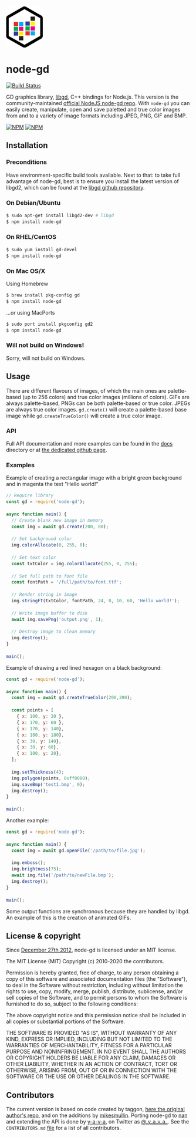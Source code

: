 [![node-gd logo](https://raw.githubusercontent.com/y-a-v-a/node-gd-artwork/master/node-gd-mini.png)](https://github.com/y-a-v-a/node-gd)

# node-gd

[![Build Status](https://api.travis-ci.org/y-a-v-a/node-gd.svg?branch=master)](http://travis-ci.org/y-a-v-a/node-gd)

GD graphics library, [libgd](http://www.libgd.org/), C++ bindings for Node.js. This version is the community-maintained [official NodeJS node-gd repo](https://npmjs.org/package/node-gd). With `node-gd` you can easily create, manipulate, open and save paletted and true color images from and to a variety of image formats including JPEG, PNG, GIF and BMP.

[![NPM](https://nodei.co/npm/node-gd.png?downloads=true&downloadRank=true&stars=true)](https://nodei.co/npm/node-gd/) [![NPM](https://nodei.co/npm-dl/node-gd.png?months=6&height=3)](https://nodei.co/npm/node-gd/)

## Installation

### Preconditions
Have environment-specific build tools available. Next to that: to take full advantage of node-gd, best is to ensure you install the latest version of libgd2, which can be found at the [libgd github repository](https://github.com/libgd/libgd/releases).

### On Debian/Ubuntu

```bash
$ sudo apt-get install libgd2-dev # libgd
$ npm install node-gd
```

### On RHEL/CentOS

```bash
$ sudo yum install gd-devel
$ npm install node-gd
```

### On Mac OS/X

Using Homebrew

```bash
$ brew install pkg-config gd
$ npm install node-gd
```

...or using MacPorts

```bash
$ sudo port install pkgconfig gd2
$ npm install node-gd
```

### Will not build on Windows!

Sorry, will not build on Windows.

## Usage

There are different flavours of images, of which the main ones are palette-based (up to 256 colors) and true color images (millions of colors). GIFs are always palette-based, PNGs can be both palette-based or true color. JPEGs are always true color images. `gd.create()` will create a palette-based base image while `gd.createTrueColor()` will create a true color image.

### API
Full API documentation and more examples can be found in the [docs](https://github.com/y-a-v-a/node-gd/blob/master/docs/index.md) directory or at [the dedicated github page](https://y-a-v-a.github.io/node-gd/).


### Examples

Example of creating a rectangular image with a bright green background and in magenta the text "Hello world!"

```javascript
// Require library
const gd = require('node-gd');

async function main() {
  // Create blank new image in memory
  const img = await gd.create(200, 80);

  // Set background color
  img.colorAllocate(0, 255, 0);

  // Set text color
  const txtColor = img.colorAllocate(255, 0, 255);

  // Set full path to font file
  const fontPath = '/full/path/to/font.ttf';

  // Render string in image
  img.stringFT(txtColor, fontPath, 24, 0, 10, 60, 'Hello world!');

  // Write image buffer to disk
  await img.savePng('output.png', 1);

  // Destroy image to clean memory
  img.destroy();
}

main();
```

Example of drawing a red lined hexagon on a black background:


```javascript
const gd = require('node-gd');

async function main() {
  const img = await gd.createTrueColor(200,200);

  const points = [
    { x: 100, y: 20 },
    { x: 170, y: 60 },
    { x: 170, y: 140},
    { x: 100, y: 180},
    { x: 30, y: 140},
    { x: 30, y: 60},
    { x: 100, y: 20},
  ];

  img.setThickness(4);
  img.polygon(points, 0xff0000);
  img.saveBmp('test1.bmp', 0);
  img.destroy();
}

main();
```

Another example:

```javascript
const gd = require('node-gd');

async function main() {
  const img = await gd.openFile('/path/to/file.jpg');

  img.emboss();
  img.brightness(75);
  await img.file('/path/to/newFile.bmp');
  img.destroy();
}

main();
```

Some output functions are synchronous because they are handled by libgd. An example of this is the creation of animated GIFs.

## License & copyright

Since [December 27th 2012](https://github.com/andris9/node-gd/commit/ad2a80897efc1926ca505b511ffdf0cc1236135a), node-gd is licensed under an MIT license.

The MIT License (MIT)
Copyright (c) 2010-2020 the contributors.

Permission is hereby granted, free of charge, to any person obtaining a copy of this software and associated documentation files (the "Software"), to deal in the Software without restriction, including without limitation the rights to use, copy, modify, merge, publish, distribute, sublicense, and/or sell copies of the Software, and to permit persons to whom the Software is furnished to do so, subject to the following conditions:

The above copyright notice and this permission notice shall be included in all copies or substantial portions of the Software.

THE SOFTWARE IS PROVIDED "AS IS", WITHOUT WARRANTY OF ANY KIND, EXPRESS OR IMPLIED, INCLUDING BUT NOT LIMITED TO THE WARRANTIES OF MERCHANTABILITY, FITNESS FOR A PARTICULAR PURPOSE AND NONINFRINGEMENT. IN NO EVENT SHALL THE AUTHORS OR COPYRIGHT HOLDERS BE LIABLE FOR ANY CLAIM, DAMAGES OR OTHER LIABILITY, WHETHER IN AN ACTION OF CONTRACT, TORT OR OTHERWISE, ARISING FROM, OUT OF OR IN CONNECTION WITH THE SOFTWARE OR THE USE OR OTHER DEALINGS IN THE SOFTWARE.

## Contributors
The current version is based on code created by taggon, [here the original author's repo](https://github.com/taggon/node-gd), and on the additions by [mikesmullin](https://github.com/mikesmullin). Porting node-gd to [nan](https://github.com/nodejs/nan) and extending the API is done by [y-a-v-a](https://github.com/y-a-v-a), on Twitter as [@\_y\_a\_v\_a\_](https://twitter.com/_y_a_v_a_). See the `CONTRIBUTORS.md` [file](https://github.com/y-a-v-a/node-gd/blob/master/CONTRIBUTORS.md) for a list of all contributors.
